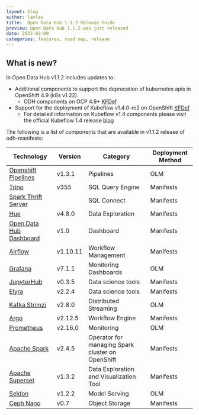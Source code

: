 ```yaml
---
layout: blog
author: lavlas
title:  Open Data Hub 1.1.2 Release Guide
preview: Open Data Hub 1.1.2 was just released
date: 2022-02-09
categories: features, road map, release
---
```


What is new?
------
In Open Data Hub v1.1.2 includes updates to:
* Additional components to support the deprecation of kubernetes apis in OpenShift 4.9 (k8s v1.22).
  * ODH components on OCP 4.9+ [KFDef](https://raw.githubusercontent.com/opendatahub-io/odh-manifests/master/kfdef/kfctl_openshift4.9_odh.yaml)
* Support for the deployment of Kubeflow v1.4.0-rc2 on OpenShift [KFDef](https://raw.githubusercontent.com/opendatahub-io/manifests/v1.4.0-rc.2-openshift/openshift/kfdef/kfctl_openshift_v1.4.0_odh.yaml)
  * For detailed information on Kubeflow v1.4 components please visit the official Kubeflow 1.4 release [blog](https://blog.kubeflow.org/kubeflow-1.4-release/)

The following is a list of components that are available in v1.1.2 release of odh-manifests:

| Technology | Version | Category | Deployment Method |
|--|--|--|--|
| [Openshift Pipelines](https://www.openshift.com/learn/topics/ci-cd) | v1.3.1 | Pipelines  | OLM |
| [Trino](https://trino.io/) | v355 | SQL Query Engine  | Manifests |
| [Spark Thrift Server](https://github.com/opendatahub-io/odh-manifests/tree/master/thriftserver) |  | SQL Connect  | Manifests |
| [Hue](https://github.com/opendatahub-io/odh-manifests/tree/master/hue) | v4.8.0 | Data Exploration  | Manifests |
| [Open Data Hub Dashboard](https://github.com/opendatahub-io/odh-manifests/tree/master/odh-dashboard) | v1.0 | Dashboard | Manifests |
| [Airflow](https://github.com/opendatahub-io/odh-manifests/tree/master/airflow) | v1.10.11 | Workflow Management | Manifests |
| [Grafana](https://github.com/opendatahub-io/odh-manifests/tree/master/grafana) | v7.1.1 | Monitoring Dashboards | OLM |
| [JupyterHub](https://github.com/opendatahub-io/odh-manifests/tree/master/jupyterhub) | v0.3.5  | Data science tools | Manifests |
| [Elyra](https://github.com/elyra-ai) | v2.2.4  | Data science tools | Manifests |
| [Kafka Strimzi](https://github.com/opendatahub-io/odh-manifests/tree/master/kafka) | v2.8.0 | Distributed Streaming | OLM |
| [Argo](https://github.com/opendatahub-io/odh-manifests/tree/master/odhargo) | v2.12.5 | Workflow Engine | Manifests |
| [Prometheus](https://github.com/opendatahub-io/odh-manifests/tree/master/prometheus) | v2.16.0 | Monitoring | OLM |
| [Apache Spark](https://github.com/opendatahub-io/odh-manifests/tree/master/radanalyticsio) | v2.4.5  | Operator for managing Spark cluster on OpenShift | Manifests |
| [Apache Superset](https://github.com/opendatahub-io/odh-manifests/tree/master/superset) | v1.3.2  | Data Exploration and Visualization Tool | Manifests |
| [Seldon](https://github.com/opendatahub-io/odh-manifests/tree/master/odhseldon) | v1.2.2 | Model Serving | OLM |
| [Ceph Nano](https://github.com/ceph/cn-core) | v0.7 | Object Storage | Manifests |

